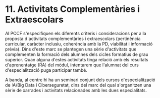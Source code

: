 # 11. Activitats Complementàries i Extraescolars


Al PCCF s'especifiquen els diferents criteris i consideracions per a la proposta d'activitats complementàries i extraescolars (pertinència curricular, caràcter inclusiu, coherència amb la PD, viabilitat i informació prèvia). Dins d'este marc se plantegen una sèrie d'activitats que complementen la formació dels alumnes dels cicles formatius de grau superior. Quan alguna d'estes activitats tinga relació amb els resultats d'aprenentatge (RA) del mòdul, intentarem que l'alumnat del curs d'especialització puga participar també.

A banda, al centre hi ha un seminari conjunt dels cursos d'especialització de IA/Big Data i Ciberseguretat, dins del marc del qual s'organitzen una sèrie de xarrades i activitats relacionades amb les dues especialitats.

